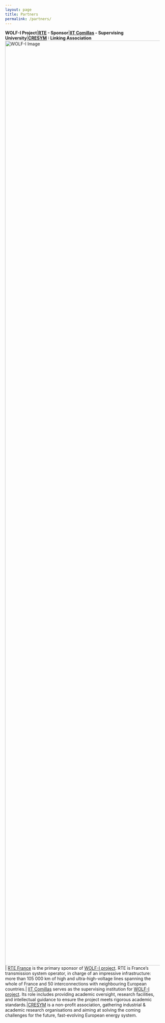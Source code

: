 ```yaml
---
layout: page
title: Partners
permalink: /partners/
---
```



**WOLF-I Project**|**[RTE](https://www.rte-france.com/en/home) - Sponsor**|**[IIT Comillas](https://www.iit.comillas.edu/) - Supervising University**|**[CRESYM](https://cresym.eu/) : Linking Association**
<img src="../assets/partners_wolfi.png" alt="WOLF-I Image" width="3000" />| [RTE France](https://www.rte-france.com/en/home) is the primary sponsor of [WOLF-I project](https://cresym.github.io/WOLF-I/). RTE is France’s transmission system operator, in charge of an impressive infrastructure: more than 105 000 km of high and ultra-high-voltage lines spanning the whole of France and 50 interconnections with neighbouring European countries.| [IIT Comillas](https://www.iit.comillas.edu/) serves as the supervising institution for [WOLF-I project](https://cresym.github.io/WOLF-I/). Its role includes providing academic oversight, research facilities, and intellectual guidance to ensure the project meets rigorous academic standards.|[CRESYM](https://cresym.eu/) is a non-profit association, gathering industrial & academic research organisations and aiming at solving the coming challenges for the future, fast-evolving European energy system.







